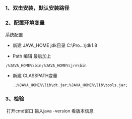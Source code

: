 ### 1、双击安装，默认安装路径

### 2、配置环境变量

系统配置

* 新建    JAVA_HOME     jdk目录   C:\Pro...\jdk1.8

* Path 编辑  最后加上

```
;%JAVA_HOME%\bin;%JAVA_HOME%\jre\bin
```

* 新建 CLASSPATH变量

  ```
  .;%JAVA_HOME%\lib\dt.jar;%JAVA_HOME%\lib\tools.jar;
  ```

### 3、检验

​	打开cmd窗口  输入java -version 看版本信息